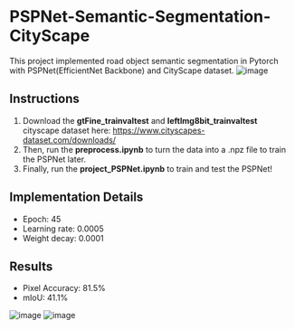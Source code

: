 # PSPNet-Semantic-Segmentation-CityScape
This project implemented road object semantic segmentation in Pytorch with PSPNet(EfficientNet Backbone) and CityScape dataset.
![image](https://user-images.githubusercontent.com/75484465/174480553-b4f60fa9-ff80-4634-aaf2-51d42f53bf43.png)


## Instructions
1. Download the **gtFine_trainvaltest** and **leftImg8bit_trainvaltest** cityscape dataset here: https://www.cityscapes-dataset.com/downloads/
2. Then, run the **preprocess.ipynb** to turn the data into a .npz file to train the PSPNet later.
3. Finally, run the **project_PSPNet.ipynb** to train and test the PSPNet!

## Implementation Details
- Epoch: 45
- Learning rate: 0.0005
- Weight decay: 0.0001  

## Results

- Pixel Accuracy: 81.5%
- mIoU: 41.1% 

![image](https://user-images.githubusercontent.com/75484465/174480706-878b07c3-b670-43e6-b28b-b82163764388.png)
![image](https://user-images.githubusercontent.com/75484465/174480717-0d3eb744-17a6-45b2-95da-1fc31aaa3bb8.png)







